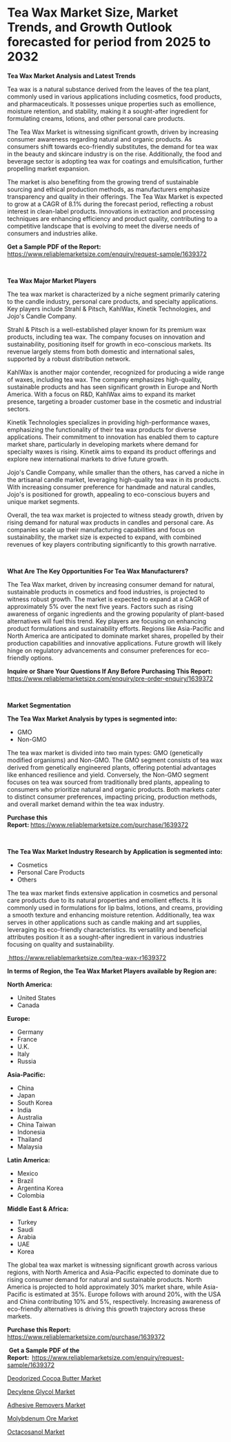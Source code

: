 <p><h1>Tea Wax Market Size, Market Trends, and Growth Outlook forecasted for period from 2025 to 2032</h1></p><p><strong>Tea Wax Market Analysis and Latest Trends</strong></p>
<p><p>Tea wax is a natural substance derived from the leaves of the tea plant, commonly used in various applications including cosmetics, food products, and pharmaceuticals. It possesses unique properties such as emollience, moisture retention, and stability, making it a sought-after ingredient for formulating creams, lotions, and other personal care products.</p><p>The Tea Wax Market is witnessing significant growth, driven by increasing consumer awareness regarding natural and organic products. As consumers shift towards eco-friendly substitutes, the demand for tea wax in the beauty and skincare industry is on the rise. Additionally, the food and beverage sector is adopting tea wax for coatings and emulsification, further propelling market expansion.</p><p>The market is also benefiting from the growing trend of sustainable sourcing and ethical production methods, as manufacturers emphasize transparency and quality in their offerings. The Tea Wax Market is expected to grow at a CAGR of 8.1% during the forecast period, reflecting a robust interest in clean-label products. Innovations in extraction and processing techniques are enhancing efficiency and product quality, contributing to a competitive landscape that is evolving to meet the diverse needs of consumers and industries alike.</p></p>
<p><strong>Get a Sample PDF of the Report:&nbsp;</strong> <a href="https://www.reliablemarketsize.com/enquiry/request-sample/1639372?utm_campaign=2005&utm_medium=2&utm_source=Github&utm_content=ia&utm_term=02042025&utm_id=tea-wax">https://www.reliablemarketsize.com/enquiry/request-sample/1639372</a></p>
<p>&nbsp;</p>
<p><strong>Tea Wax Major Market Players</strong></p>
<p><p>The tea wax market is characterized by a niche segment primarily catering to the candle industry, personal care products, and specialty applications. Key players include Strahl & Pitsch, KahlWax, Kinetik Technologies, and Jojo's Candle Company.</p><p>Strahl & Pitsch is a well-established player known for its premium wax products, including tea wax. The company focuses on innovation and sustainability, positioning itself for growth in eco-conscious markets. Its revenue largely stems from both domestic and international sales, supported by a robust distribution network.</p><p>KahlWax is another major contender, recognized for producing a wide range of waxes, including tea wax. The company emphasizes high-quality, sustainable products and has seen significant growth in Europe and North America. With a focus on R&D, KahlWax aims to expand its market presence, targeting a broader customer base in the cosmetic and industrial sectors.</p><p>Kinetik Technologies specializes in providing high-performance waxes, emphasizing the functionality of their tea wax products for diverse applications. Their commitment to innovation has enabled them to capture market share, particularly in developing markets where demand for specialty waxes is rising. Kinetik aims to expand its product offerings and explore new international markets to drive future growth.</p><p>Jojo's Candle Company, while smaller than the others, has carved a niche in the artisanal candle market, leveraging high-quality tea wax in its products. With increasing consumer preference for handmade and natural candles, Jojo's is positioned for growth, appealing to eco-conscious buyers and unique market segments.</p><p>Overall, the tea wax market is projected to witness steady growth, driven by rising demand for natural wax products in candles and personal care. As companies scale up their manufacturing capabilities and focus on sustainability, the market size is expected to expand, with combined revenues of key players contributing significantly to this growth narrative.</p></p>
<p>&nbsp;</p>
<p><strong>What Are The Key Opportunities For Tea Wax Manufacturers?</strong></p>
<p><p>The Tea Wax market, driven by increasing consumer demand for natural, sustainable products in cosmetics and food industries, is projected to witness robust growth. The market is expected to expand at a CAGR of approximately 5% over the next five years. Factors such as rising awareness of organic ingredients and the growing popularity of plant-based alternatives will fuel this trend. Key players are focusing on enhancing product formulations and sustainability efforts. Regions like Asia-Pacific and North America are anticipated to dominate market shares, propelled by their production capabilities and innovative applications. Future growth will likely hinge on regulatory advancements and consumer preferences for eco-friendly options.</p></p>
<p><strong>Inquire or Share Your Questions If Any Before Purchasing This Report:</strong> <a href="https://www.reliablemarketsize.com/enquiry/pre-order-enquiry/1639372?utm_campaign=2005&utm_medium=2&utm_source=Github&utm_content=ia&utm_term=02042025&utm_id=tea-wax">https://www.reliablemarketsize.com/enquiry/pre-order-enquiry/1639372</a></p>
<p>&nbsp;</p>
<p><strong>Market Segmentation</strong></p>
<p><strong>The Tea Wax Market Analysis by types is segmented into:</strong></p>
<p><ul><li>GMO</li><li>Non-GMO</li></ul></p>
<p><p>The tea wax market is divided into two main types: GMO (genetically modified organisms) and Non-GMO. The GMO segment consists of tea wax derived from genetically engineered plants, offering potential advantages like enhanced resilience and yield. Conversely, the Non-GMO segment focuses on tea wax sourced from traditionally bred plants, appealing to consumers who prioritize natural and organic products. Both markets cater to distinct consumer preferences, impacting pricing, production methods, and overall market demand within the tea wax industry.</p></p>
<p><strong>Purchase this Report:&nbsp;</strong><a href="https://www.reliablemarketsize.com/purchase/1639372?utm_campaign=2005&utm_medium=2&utm_source=Github&utm_content=ia&utm_term=02042025&utm_id=tea-wax">https://www.reliablemarketsize.com/purchase/1639372</a></p>
<p>&nbsp;</p>
<p><strong>The Tea Wax Market Industry Research by Application is segmented into:</strong></p>
<p><ul><li>Cosmetics</li><li>Personal Care Products</li><li>Others</li></ul></p>
<p><p>The tea wax market finds extensive application in cosmetics and personal care products due to its natural properties and emollient effects. It is commonly used in formulations for lip balms, lotions, and creams, providing a smooth texture and enhancing moisture retention. Additionally, tea wax serves in other applications such as candle making and art supplies, leveraging its eco-friendly characteristics. Its versatility and beneficial attributes position it as a sought-after ingredient in various industries focusing on quality and sustainability.</p></p>
<p><a href="https://www.reliablemarketsize.com/tea-wax-r1639372?utm_campaign=2005&utm_medium=2&utm_source=Github&utm_content=ia&utm_term=02042025&utm_id=tea-wax">&nbsp;https://www.reliablemarketsize.com/tea-wax-r1639372</a></p>
<p><strong>In terms of Region, the Tea Wax Market Players available by Region are:</strong></p>
<p>
    <p> <strong> North America: </strong>
        <ul>
            <li>United States</li>
            <li>Canada</li>
        </ul>
        </p> 
    <p> <strong> Europe: </strong>
        <ul>
            <li>Germany</li>
            <li>France</li>
            <li>U.K.</li>
            <li>Italy</li>
            <li>Russia</li>
        </ul>
        </p> 
    <p> <strong> Asia-Pacific: </strong>
        <ul>
            <li>China</li>
            <li>Japan</li>
            <li>South Korea</li>
            <li>India</li>
            <li>Australia</li>
            <li>China Taiwan</li>
            <li>Indonesia</li>
            <li>Thailand</li>
            <li>Malaysia</li>
        </ul>
        </p> 
    <p> <strong> Latin America: </strong>
        <ul>
            <li>Mexico</li>
            <li>Brazil</li>
            <li>Argentina Korea</li>
            <li>Colombia</li>
        </ul>
        </p> 
    <p> <strong> Middle East & Africa: </strong>
        <ul>
            <li>Turkey</li>
            <li>Saudi</li>
            <li>Arabia</li>
            <li>UAE</li>
            <li>Korea</li>
        </ul>
    </p>
    </p>
<p><p>The global tea wax market is witnessing significant growth across various regions, with North America and Asia-Pacific expected to dominate due to rising consumer demand for natural and sustainable products. North America is projected to hold approximately 30% market share, while Asia-Pacific is estimated at 35%. Europe follows with around 20%, with the USA and China contributing 10% and 5%, respectively. Increasing awareness of eco-friendly alternatives is driving this growth trajectory across these markets.</p></p>
<p><strong>Purchase this Report: </strong><a href="https://www.reliablemarketsize.com/purchase/1639372?utm_campaign=2005&utm_medium=2&utm_source=Github&utm_content=ia&utm_term=02042025&utm_id=tea-wax">https://www.reliablemarketsize.com/purchase/1639372</a></p>
<p>&nbsp;<strong>Get a Sample PDF of the Report:&nbsp;&nbsp;</strong><a href="https://www.reliablemarketsize.com/enquiry/request-sample/1639372?utm_campaign=2005&utm_medium=2&utm_source=Github&utm_content=ia&utm_term=02042025&utm_id=tea-wax">https://www.reliablemarketsize.com/enquiry/request-sample/1639372</a></p>
<p><strong></strong></p>
<p><p><a href="https://github.com/myrieronays5/Market-Research-Report-List-1/blob/main/deodorized-cocoa-butter-market.md?utm_campaign=2005&utm_medium=2&utm_source=Github&utm_content=ia&utm_term=02042025&utm_id=tea-wax">Deodorized Cocoa Butter Market</a></p><p><a href="https://github.com/lylyparadise/Market-Research-Report-List-6/blob/main/decylene-glycol-market.md?utm_campaign=2005&utm_medium=2&utm_source=Github&utm_content=ia&utm_term=02042025&utm_id=tea-wax">Decylene Glycol Market</a></p><p><a href="https://github.com/eskelimaksic/Market-Research-Report-List-1/blob/main/adhesive-removers-market.md?utm_campaign=2005&utm_medium=2&utm_source=Github&utm_content=ia&utm_term=02042025&utm_id=tea-wax">Adhesive Removers Market</a></p><p><a href="https://github.com/gogashopkewy/Market-Research-Report-List-1/blob/main/molybdenum-ore-market.md?utm_campaign=2005&utm_medium=2&utm_source=Github&utm_content=ia&utm_term=02042025&utm_id=tea-wax">Molybdenum Ore Market</a></p><p><a href="https://github.com/kohushamudo3/Market-Research-Report-List-1/blob/main/octacosanol-market.md?utm_campaign=2005&utm_medium=2&utm_source=Github&utm_content=ia&utm_term=02042025&utm_id=tea-wax">Octacosanol Market</a></p></p>